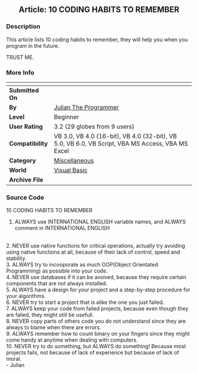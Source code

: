 ﻿<div align="center">

## Article: 10 CODING HABITS TO REMEMBER


</div>

### Description

This article lists 10 coding habits to remember, they will help you when you program in the future.

TRUST ME.
 
### More Info
 


<span>             |<span>
---                |---
**Submitted On**   |
**By**             |[Julian The Programmer](https://github.com/Planet-Source-Code/PSCIndex/blob/master/ByAuthor/julian-the-programmer.md)
**Level**          |Beginner
**User Rating**    |3.2 (29 globes from 9 users)
**Compatibility**  |VB 3\.0, VB 4\.0 \(16\-bit\), VB 4\.0 \(32\-bit\), VB 5\.0, VB 6\.0, VB Script, VBA MS Access, VBA MS Excel
**Category**       |[Miscellaneous](https://github.com/Planet-Source-Code/PSCIndex/blob/master/ByCategory/miscellaneous__1-1.md)
**World**          |[Visual Basic](https://github.com/Planet-Source-Code/PSCIndex/blob/master/ByWorld/visual-basic.md)
**Archive File**   |[](https://github.com/Planet-Source-Code/julian-the-programmer-article-10-coding-habits-to-remember__1-52730/archive/master.zip)





### Source Code

10 CODING HABITS TO REMEMBER
<br>
1. ALWAYS use INTERNATIONAL ENGLISH variable names, and ALWAYS comment in INTERNATIONAL ENGLISH
<br>
2. NEVER use native functions for critical operations, actually try avoiding using native functions at all, because of their lack of control, speed and stability.
<br>
3. ALWAYS try to incooporate as much OOP(Object Orientated Programming) as possible into your code.
<br>
4. NEVER use databases if it can be avoived, because they require certain components that are not always installed.
<br>
5. ALWAYS have a design for your project and a step-by-step procedure for your algorithms.
<br>
6. NEVER try to start a project that is alike the one you just failed.
<br>
7. ALWAYS keep your code from failed projects, because even though they are failed, they might still be usefull.
<br>
8. NEVER copy parts of others code you do not understand since they are always to blame when there are errors.
<br>
9. ALWAYS remember how to count binary on your fingers since they might come handy at anytime when dealing with computers.
<br>
10. NEVER try to do something, but ALWAYS do something! Because most projects fails, not because of lack of experience but because of lack of moral.
<br>
- Julian

